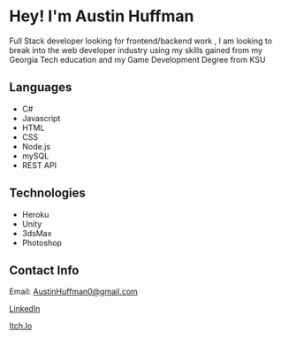 # Hey! I'm Austin Huffman

Full Stack developer looking for frontend/backend work , I am looking to break into the web developer industry using my skills gained from my Georgia Tech education and my Game Development Degree from KSU

## Languages
* C# 
* Javascript
* HTML
* CSS
* Node.js
* mySQL
* REST API

## Technologies
* Heroku
* Unity
* 3dsMax
* Photoshop

## Contact Info
Email: AustinHuffman0@gmail.com

[LinkedIn](https://www.linkedin.com/in/ahuffma2/)

[Itch.Io](https://austinhuffman0.itch.io/)
